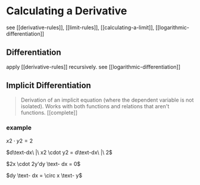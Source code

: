 # Calculating a Derivative

see [[derivative-rules]], [[limit-rules]], [[calculating-a-limit]], [[logarithmic-differentiation]]

## Differentiation

apply [[derivative-rules]] recursively. see [[logarithmic-differentiation]]

## Implicit Differentiation

> Derivation of an implicit equation (where the dependent variable is not isolated). Works with both functions and relations that aren't functions. [[complete]]

### example

$x2 \cdot y2 = 2$

$d\text-dx\ |\ x2 \cdot y2 = d\text-dx\ |\ 2$

$2x \cdot 2y'dy \text- dx = 0$

$dy \text- dx = \circ x \text- y$
